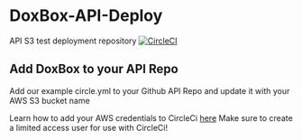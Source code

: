 # DoxBox-API-Deploy
API S3 test deployment repository
[![CircleCI](https://circleci.com/gh/oklaiss/DoxBox-API-Deploy.svg?style=svg)](https://circleci.com/gh/oklaiss/DoxBox-API-Deploy)

## Add DoxBox to your API Repo

Add our example circle.yml to your Github API Repo and update it with your AWS S3 bucket name

Learn how to add your AWS credentials to CircleCi [here](https://circleci.com/docs/continuous-deployment-with-amazon-s3/)
Make sure to create a limited access user for use with CircleCi!
